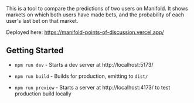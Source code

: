 This is a tool to compare the predictions of two users on Manifold.
It shows markets on which both users have made bets, and the probability of each user's last bet on that market.

Deployed here: https://manifold-points-of-discussion.vercel.app/

## Getting Started

-   `npm run dev` - Starts a dev server at http://localhost:5173/

-   `npm run build` - Builds for production, emitting to `dist/`

-   `npm run preview` - Starts a server at http://localhost:4173/ to test production build locally
